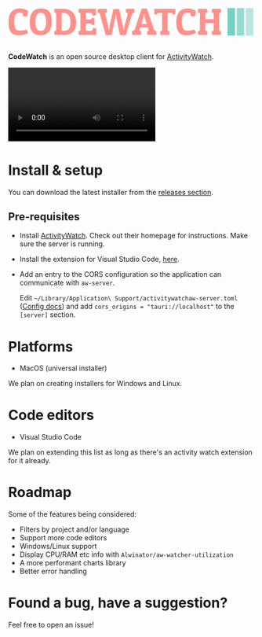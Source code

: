 <img src="./static/logo.png">
</br>
</br>

**CodeWatch** is an open source desktop client for [ActivityWatch](https://activitywatch.net).

<video src="./demos/demo1.mov"></video>

# Install & setup

You can download the latest installer from the [releases section](https://github.com/jca41/codewatch/releases).

## Pre-requisites

- Install <a href={AW_URL}>ActivityWatch</a>. Check out their homepage for instructions. Make sure the server is running.
- Install the extension for Visual Studio Code, <a
  		href="https://marketplace.visualstudio.com/items?itemName=activitywatch.aw-watcher-vscode">here</a>.
- Add an entry to the CORS configuration so the application can communicate with `aw-server`.

  Edit `~/Library/Application\ Support/activitywatchaw-server.toml` (<a href="https://docs.activitywatch.net/en/latest/directories.html#config-directory">Config docs</a>) and add `cors_origins = "tauri://localhost"` to the `[server]` section.

# Platforms

- MacOS (universal installer)

We plan on creating installers for Windows and Linux.

# Code editors

- Visual Studio Code

We plan on extending this list as long as there's an activity watch extension for it already.

# Roadmap

Some of the features being considered:

- Filters by project and/or language
- Support more code editors
- Windows/Linux support
- Display CPU/RAM etc info with `Alwinator/aw-watcher-utilization`
- A more performant charts library
- Better error handling

# Found a bug, have a suggestion?

Feel free to open an issue!

